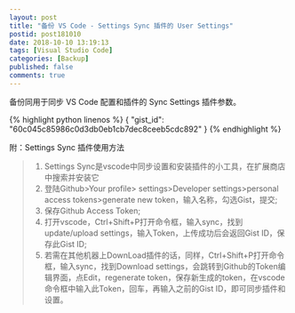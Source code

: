 ```yaml
---
layout: post
title: "备份 VS Code - Settings Sync 插件的 User Settings"
postid: post181010
date: 2018-10-10 13:19:13
tags: [Visual Studio Code]
categories: [Backup]
published: false
comments: true
---
```


备份同用于同步 VS Code 配置和插件的 Sync Settings 插件参数。

{% highlight python linenos %}
{
    "gist_id": "60c045c85986c0d3db0eb1cb7dec8ceeb5cdc892"
}
{% endhighlight %}

<!--more-->

附：Settings Sync 插件使用方法
> 1. Settings Sync是vscode中同步设置和安装插件的小工具，在扩展商店中搜索并安装它
> 2. 登陆Github>Your profile> settings>Developer settings>personal access tokens>generate new token，输入名称，勾选Gist，提交;
> 3. 保存Github Access Token;
> 4. 打开vscode，Ctrl+Shift+P打开命令框，输入sync，找到update/upload settings，输入Token，上传成功后会返回Gist ID，保存此Gist ID;
> 5. 若需在其他机器上DownLoad插件的话，同样，Ctrl+Shift+P打开命令框，输入sync，找到Download settings，会跳转到Github的Token编辑界面，点Edit，regenerate token，保存新生成的token，在vscode命令框中输入此Token，回车，再输入之前的Gist ID，即可同步插件和设置。
